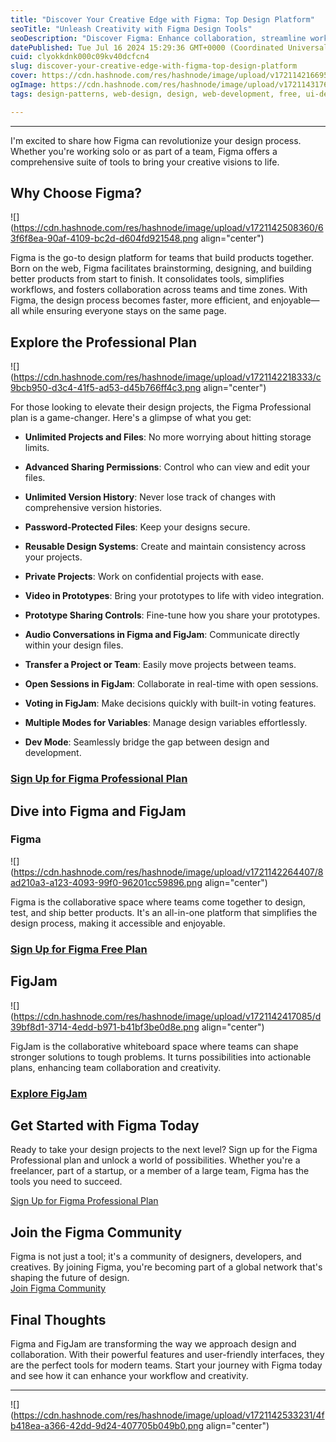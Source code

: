 ```yaml
---
title: "Discover Your Creative Edge with Figma: Top Design Platform"
seoTitle: "Unleash Creativity with Figma Design Tools"
seoDescription: "Discover Figma: Enhance collaboration, streamline workflows, and bring your visions to life for creative teams"
datePublished: Tue Jul 16 2024 15:29:36 GMT+0000 (Coordinated Universal Time)
cuid: clyokkdnk000c09kv40dcfcn4
slug: discover-your-creative-edge-with-figma-top-design-platform
cover: https://cdn.hashnode.com/res/hashnode/image/upload/v1721142166958/7d3b064d-4f47-4b13-9e7a-50f83e895f57.png
ogImage: https://cdn.hashnode.com/res/hashnode/image/upload/v1721143176279/0bffe6f3-a144-4d7d-87b3-48d92c8c652d.png
tags: design-patterns, web-design, design, web-development, free, ui-design, graphic-design, graphics, collaboration, figma, uiux, ui-ux-designer, designtools, figjam

---
```


---

I'm excited to share how Figma can revolutionize your design process. Whether you're working solo or as part of a team, Figma offers a comprehensive suite of tools to bring your creative visions to life.

## Why Choose Figma?

![](https://cdn.hashnode.com/res/hashnode/image/upload/v1721142508360/63f6f8ea-90af-4109-bc2d-d604fd921548.png align="center")

Figma is the go-to design platform for teams that build products together. Born on the web, Figma facilitates brainstorming, designing, and building better products from start to finish. It consolidates tools, simplifies workflows, and fosters collaboration across teams and time zones. With Figma, the design process becomes faster, more efficient, and enjoyable—all while ensuring everyone stays on the same page.

## Explore the Professional Plan

![](https://cdn.hashnode.com/res/hashnode/image/upload/v1721142218333/c9bcb950-d3c4-41f5-ad53-d45b766ff4c3.png align="center")

For those looking to elevate their design projects, the Figma Professional plan is a game-changer. Here's a glimpse of what you get:

* **Unlimited Projects and Files**: No more worrying about hitting storage limits.
    
* **Advanced Sharing Permissions**: Control who can view and edit your files.
    
* **Unlimited Version History**: Never lose track of changes with comprehensive version histories.
    
* **Password-Protected Files**: Keep your designs secure.
    
* **Reusable Design Systems**: Create and maintain consistency across your projects.
    
* **Private Projects**: Work on confidential projects with ease.
    
* **Video in Prototypes**: Bring your prototypes to life with video integration.
    
* **Prototype Sharing Controls**: Fine-tune how you share your prototypes.
    
* **Audio Conversations in Figma and FigJam**: Communicate directly within your design files.
    
* **Transfer a Project or Team**: Easily move projects between teams.
    
* **Open Sessions in FigJam**: Collaborate in real-time with open sessions.
    
* **Voting in FigJam**: Make decisions quickly with built-in voting features.
    
* **Multiple Modes for Variables**: Manage design variables effortlessly.
    
* **Dev Mode**: Seamlessly bridge the gap between design and development.
    

### [Sign Up for Figma Professional Plan](https://psxid.figma.com/z3lmk6rkt09s-ouafk)

## Dive into Figma and FigJam

### Figma

![](https://cdn.hashnode.com/res/hashnode/image/upload/v1721142264407/8ad210a3-a123-4093-99f0-96201cc59896.png align="center")

Figma is the collaborative space where teams come together to design, test, and ship better products. It's an all-in-one platform that simplifies the design process, making it accessible and enjoyable.

### [Sign Up for Figma Free Plan](https://psxid.figma.com/q481s334y5ma)

## FigJam

![](https://cdn.hashnode.com/res/hashnode/image/upload/v1721142417085/d39bf8d1-3714-4edd-b971-b41bf3be0d8e.png align="center")

FigJam is the collaborative whiteboard space where teams can shape stronger solutions to tough problems. It turns possibilities into actionable plans, enhancing team collaboration and creativity.

### [Explore FigJam](https://psxid.figma.com/0evi0e44xvkv-lpaypq)

## Get Started with Figma Today

Ready to take your design projects to the next level? Sign up for the Figma Professional plan and unlock a world of possibilities. Whether you're a freelancer, part of a startup, or a member of a large team, Figma has the tools you need to succeed.

[Sign Up for Figma Professional Plan](https://psxid.figma.com/z3lmk6rkt09s-ouafk)

## Join the Figma Community

Figma is not just a tool; it's a community of designers, developers, and creatives. By joining Figma, you're becoming part of a global network that's shaping the future of design.  
[Join Figma Community](https://psxid.figma.com/q481s334y5ma)

## Final Thoughts

Figma and FigJam are transforming the way we approach design and collaboration. With their powerful features and user-friendly interfaces, they are the perfect tools for modern teams. Start your journey with Figma today and see how it can enhance your workflow and creativity.

---

![](https://cdn.hashnode.com/res/hashnode/image/upload/v1721142533231/4fb418ea-a366-42dd-9d24-407705b049b0.png align="center")